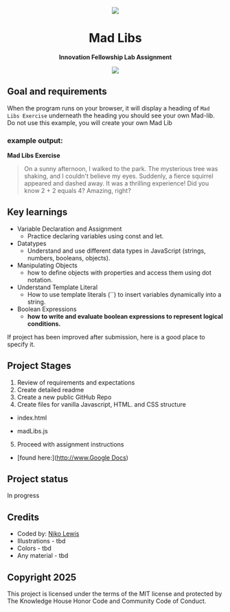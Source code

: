 <div align="center"><img src="app/src/main/res/mipmap-xhdpi/ic_launcher.png"></div>
<h1 align="center">Mad Libs</h1>
<p align="center"><strong>Innovation Fellowship Lab Assignment</strong>
<br/>
<div align="center"><img src="demo.gif"></img></div>

<h2>Goal and requirements</h2>

When the program runs on your browser, it will display a heading of `Mad Libs Exercise` underneath the heading you should see your own Mad-lib. Do not use this example, you will create your own Mad Lib

### example output:

**Mad Libs Exercise**

> On a sunny afternoon, I walked to the park. The mysterious tree was shaking, and I couldn't believe my eyes. Suddenly, a fierce squirrel appeared and dashed away. It was a thrilling experience! Did you know 2 + 2 equals 4? Amazing, right?

<h2>Key learnings</h2>

- Variable Declaration and Assignment
  - Practice declaring variables using const and let.
- Datatypes
  - Understand and use different data types in JavaScript (strings, numbers, booleans, objects).
- Manipulating Objects
  - how to define objects with properties and access them using dot notation.
- Understand Template Literal
  - How to use template literals (``) to insert variables dynamically into a string.
- Boolean Expressions
  - **how to write and evaluate boolean expressions to represent logical conditions.**

If project has been improved after submission, here is a good place to specify it.

<h2>Project Stages</h2>

1. Review of requirements and expectations
2. Create detailed readme
3. Create a new public GitHub Repo
4. Create files for vanilla Javascript, HTML. and CSS structure
  - index.html
    
  - madLibs.js
    
5. Proceed with assignment instructions
  
  - [found here:]([http://www.Google Docs](https://docs.google.com/document/d/1pvsqXX06v1anVqhnUZwHYQPVkeUDsi3MswEYWGYKLXM/edit?tab=t.0))
    
  

<h2>Project status</h2>
In progress

<h2>Credits</h2>

- Coded by: <a href="https://www.linkedin.com/in/nikolewis/)" target="_blank">Niko Lewis</a>
- Illustrations - tbd
- Colors - tbd
- Any material - tbd

<h2>Copyright 2025</h2>
This project is licensed under the terms of the MIT license
 and protected by The Knowledge House Honor Code and Community Code of Conduct.
